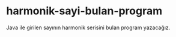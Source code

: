 # harmonik-sayi-bulan-program
Java ile girilen sayının harmonik serisini bulan program yazacağız.


